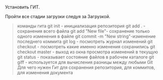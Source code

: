 Установить ГИТ.

Пройти все стадии загрузки следуя за Загрузкой.

> команды гита
git init - инициализация репозитория
git add . - сохранения всего файла
git add "New file"- сохранение только одного изменения в файле
git commit -m "New string"-изменение последнего коммита
git log - посмотреть журнал изменений
git checkout - посмотреть какие именно изменения сохранились
git checkout master - выход из окна просмотра изменений в текущую
git status - показывает состояние файлов в рабочем каталоге
git giff - используется для вычисления разницы между любыми Git 
 > Для чего нужен Гит
 для сохранения репозитория, для коммитов, для изменения документа
